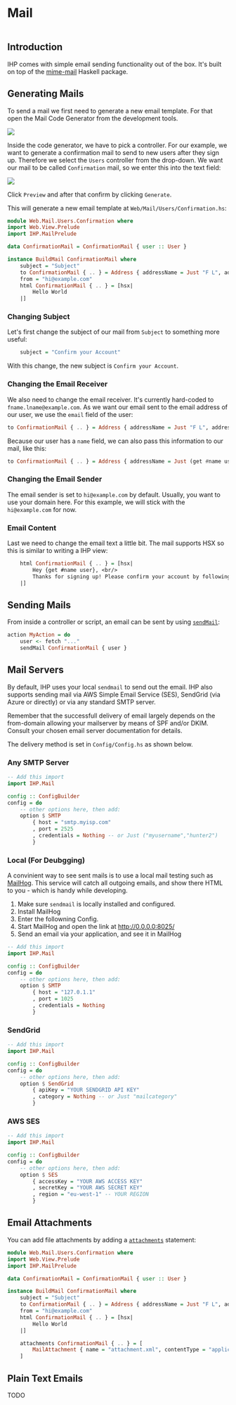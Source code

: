 # Mail

```toc

```

## Introduction

IHP comes with simple email sending functionality out of the box. It's built on top of the [mime-mail](https://hackage.haskell.org/package/mime-mail) Haskell package.

## Generating Mails

To send a mail we first need to generate a new email template. For that open the Mail Code Generator from the development tools.

![](images/mail/mail-codegen.png)

Inside the code generator, we have to pick a controller. For our example, we want to generate a confirmation mail to send to new users after they sign up. Therefore we select the `Users` controller from the drop-down. We want our mail to be called `Confirmation` mail, so we enter this into the text field:

![](images/mail/mail-codegen-input.png)

Click `Preview` and after that confirm by clicking `Generate`.

This will generate a new email template at `Web/Mail/Users/Confirmation.hs`:

```haskell
module Web.Mail.Users.Confirmation where
import Web.View.Prelude
import IHP.MailPrelude

data ConfirmationMail = ConfirmationMail { user :: User }

instance BuildMail ConfirmationMail where
    subject = "Subject"
    to ConfirmationMail { .. } = Address { addressName = Just "F L", addressEmail = "fname.lname@example.com" }
    from = "hi@example.com"
    html ConfirmationMail { .. } = [hsx|
        Hello World
    |]
```

### Changing Subject

Let's first change the subject of our mail from `Subject` to something more useful:

```haskell
    subject = "Confirm your Account"
```

With this change, the new subject is `Confirm your Account`.

### Changing the Email Receiver

We also need to change the email receiver. It's currently hard-coded to `fname.lname@example.com`. As we want our email sent to the email address of our user, we use the `email` field of the user:

```haskell
to ConfirmationMail { .. } = Address { addressName = Just "F L", addressEmail = get #email user }
```

Because our user has a `name` field, we can also pass this information to our mail, like this:

```haskell
to ConfirmationMail { .. } = Address { addressName = Just (get #name user), addressEmail = get #email user }
```

### Changing the Email Sender

The email sender is set to `hi@example.com` by default. Usually, you want to use your domain here. For this example, we will stick with the `hi@example.com` for now.

### Email Content

Last we need to change the email text a little bit. The mail supports HSX so this is similar to writing a IHP view:

```haskell
    html ConfirmationMail { .. } = [hsx|
        Hey {get #name user}, <br/>
        Thanks for signing up! Please confirm your account by following this link: ... <br /><br />
    |]
```

## Sending Mails

From inside a controller or script, an email can be sent by using [`sendMail`](https://ihp.digitallyinduced.com/api-docs/IHP-Mail.html#v:sendMail):

```haskell
action MyAction = do
    user <- fetch "..."
    sendMail ConfirmationMail { user }
```

## Mail Servers

By default, IHP uses your local `sendmail` to send out the email. IHP also supports sending mail via AWS Simple Email Service (SES), SendGrid (via Azure or directly) or via any standard SMTP server.

Remember that the successfull delivery of email largely depends on the from-domain allowing your mailserver by means of SPF and/or DKIM. Consult your chosen email server documentation for details.

The delivery method is set in `Config/Config.hs` as shown below.

### Any SMTP Server

```haskell
-- Add this import
import IHP.Mail

config :: ConfigBuilder
config = do
    -- other options here, then add:
    option $ SMTP
        { host = "smtp.myisp.com"
        , port = 2525
        , credentials = Nothing -- or Just ("myusername","hunter2")
        }
```

### Local (For Deubgging)

A convinient way to see sent mails is to use a local mail testing such as [MailHog](https://github.com/mailhog/MailHog). This service will catch all outgoing emails, and show there HTML to you - which is handy while developing. 

1. Make sure `sendmail` is locally installed and configured.
2. Install MailHog
3. Enter the followning Config.
4. Start MailHog and open the link at http://0.0.0.0:8025/
5. Send an email via your application, and see it in MailHog


```haskell
-- Add this import
import IHP.Mail

config :: ConfigBuilder
config = do
    -- other options here, then add:
    option $ SMTP
        { host = "127.0.1.1"
        , port = 1025
        , credentials = Nothing
        }
```

### SendGrid

```haskell
-- Add this import
import IHP.Mail

config :: ConfigBuilder
config = do
    -- other options here, then add:
    option $ SendGrid
        { apiKey = "YOUR SENDGRID API KEY"
        , category = Nothing -- or Just "mailcategory"
        }
```


### AWS SES

```haskell
-- Add this import
import IHP.Mail

config :: ConfigBuilder
config = do
    -- other options here, then add:
    option $ SES
        { accessKey = "YOUR AWS ACCESS KEY"
        , secretKey = "YOUR AWS SECRET KEY"
        , region = "eu-west-1" -- YOUR REGION
        }
```


## Email Attachments

You can add file attachments by adding a [`attachments`](https://ihp.digitallyinduced.com/api-docs/IHP-Mail.html#v:attachments) statement:

```haskell
module Web.Mail.Users.Confirmation where
import Web.View.Prelude
import IHP.MailPrelude

data ConfirmationMail = ConfirmationMail { user :: User }

instance BuildMail ConfirmationMail where
    subject = "Subject"
    to ConfirmationMail { .. } = Address { addressName = Just "F L", addressEmail = "fname.lname@example.com" }
    from = "hi@example.com"
    html ConfirmationMail { .. } = [hsx|
        Hello World
    |]

    attachments ConfirmationMail { .. } = [
        MailAttachment { name = "attachment.xml", contentType = "application/xml", content = "<xml>...</xml>" }
    ]
```


## Plain Text Emails

TODO
